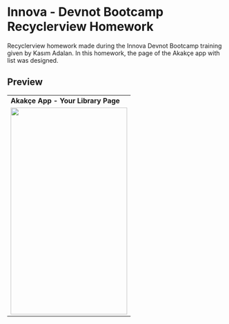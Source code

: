 # Innova - Devnot Bootcamp Recyclerview Homework
Recyclerview homework made during the Innova Devnot Bootcamp training given by Kasım Adalan. In this homework, the page of the Akakçe app with list was designed.

## Preview
<table>
  <tr>
    <td> <b> Akakçe App - Your Library Page </b> </td>
  </tr>
  <tr>
    <td valign="top"><img src=https://user-images.githubusercontent.com/56589369/151385073-af08393e-aecd-4a74-b82f-d0946429adb5.png height="480" width="270"></td>
  </tr>
 </table>

